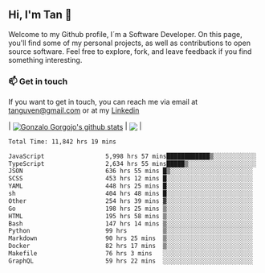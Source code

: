 ## Hi, I'm Tan 👋

Welcome to my Github profile, I´m a Software Developer. On this page, you'll find some of my personal projects, as well as contributions to open source software. Feel free to explore, fork, and leave feedback if you find something interesting.

### 📫 Get in touch

If you want to get in touch, you can reach me via email at [tanguven@gmail.com](mailto:tanguven@gmail.com) or at my [Linkedin](https://www.linkedin.com/in/tanguven/)

| <a href="https://github.com/tnguven"><img align="center" src="https://github-readme-stats.vercel.app/api?username=tnguven&show_icons=true&include_all_commits=true&theme=gotham&hide_border=true" alt="Gonzalo Gorgojo's github stats" /></a> | <a href="https://github.com/tnguven"><img align="center" src="https://github-readme-stats.vercel.app/api/top-langs/?username=tnguven&layout=compact&theme=gotham&hide_border=true" /></a> |

<!--START_SECTION:waka-->

```txt
Total Time: 11,842 hrs 19 mins

JavaScript                 5,998 hrs 57 mins████████████▒░░░░░░░░░░░░   49.59 %
TypeScript                 2,634 hrs 55 mins█████▒░░░░░░░░░░░░░░░░░░░   21.78 %
JSON                       636 hrs 55 mins █▒░░░░░░░░░░░░░░░░░░░░░░░   05.27 %
SCSS                       453 hrs 12 mins █░░░░░░░░░░░░░░░░░░░░░░░░   03.75 %
YAML                       448 hrs 25 mins █░░░░░░░░░░░░░░░░░░░░░░░░   03.71 %
sh                         404 hrs 48 mins █░░░░░░░░░░░░░░░░░░░░░░░░   03.35 %
Other                      254 hrs 39 mins ▓░░░░░░░░░░░░░░░░░░░░░░░░   02.11 %
Go                         198 hrs 25 mins ▒░░░░░░░░░░░░░░░░░░░░░░░░   01.64 %
HTML                       195 hrs 58 mins ▒░░░░░░░░░░░░░░░░░░░░░░░░   01.62 %
Bash                       147 hrs 14 mins ▒░░░░░░░░░░░░░░░░░░░░░░░░   01.22 %
Python                     99 hrs          ▒░░░░░░░░░░░░░░░░░░░░░░░░   00.82 %
Markdown                   90 hrs 25 mins  ▒░░░░░░░░░░░░░░░░░░░░░░░░   00.75 %
Docker                     82 hrs 17 mins  ▒░░░░░░░░░░░░░░░░░░░░░░░░   00.68 %
Makefile                   76 hrs 3 mins   ░░░░░░░░░░░░░░░░░░░░░░░░░   00.63 %
GraphQL                    59 hrs 22 mins  ░░░░░░░░░░░░░░░░░░░░░░░░░   00.49 %
```

<!--END_SECTION:waka-->

